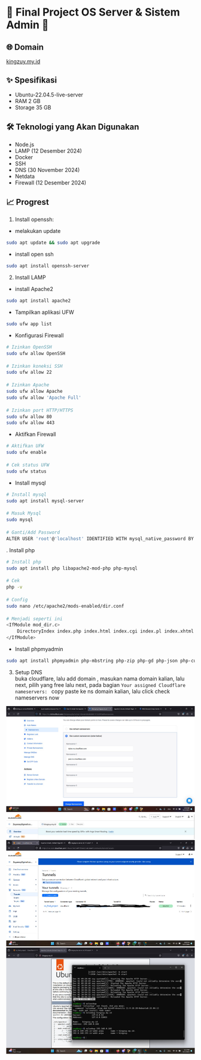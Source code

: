 # 🚀 Final Project OS Server & Sistem Admin 🚀

## 🌐 Domain
<a href="https://kingzuy.my.id" target="_blank" rel="noopener noreferrer">kingzuy.my.id</a>

## ✨ Spesifikasi
- Ubuntu-22.04.5-live-server
- RAM 2 GB
- Storage 35 GB

## 🛠 Teknologi yang Akan Digunakan
- Node.js
- LAMP (12 Desember 2024)
- Docker
- SSH
- DNS (30 November 2024)
- Netdata
- Firewall (12 Desember 2024) 

## 📈 Progrest
1. Install openssh:
- melakukan update
```bash
sudo apt update && sudo apt upgrade
```
- install open ssh
```bash
sudo apt install openssh-server
```
2. Install LAMP
- install Apache2
```bash
sudo apt install apache2
```
- Tampilkan aplikasi UFW
```bash
sudo ufw app list
```
- Konfigurasi Firewall  
```bash
# Izinkan OpenSSH
sudo ufw allow OpenSSH

# Izinkan koneksi SSH
sudo ufw allow 22

# Izinkan Apache
sudo ufw allow Apache
sudo ufw allow 'Apache Full'

# Izinkan port HTTP/HTTPS
sudo ufw allow 80
sudo ufw allow 443
```
- Aktifkan Firewall
```bash
# Aktifkan UFW
sudo ufw enable

# Cek status UFW
sudo ufw status
```
- Install mysql
```bash
# Install mysql
sudo apt install mysql-server

# Masuk Mysql
sudo mysql

# Ganti/Add Password
ALTER USER 'root'@'localhost' IDENTIFIED WITH mysql_native_password BY 'password';
```
. Install php
```bash
# Install php
sudo apt install php libapache2-mod-php php-mysql

# Cek
php -v

# Config
sudo nano /etc/apache2/mods-enabled/dir.conf

# Menjadi seperti ini
<IfModule mod_dir.c>
    DirectoryIndex index.php index.html index.cgi index.pl index.xhtml index.htm
</IfModule>
```
- Install phpmyadmin
```bash
sudo apt install phpmyadmin php-mbstring php-zip php-gd php-json php-curl
```
3. Setup DNS<br>
buka cloudflare, lalu add domain , masukan nama domain kalian, lalu next, pilih yang free lalu next, pada bagian `Your assigned Cloudflare nameservers: ` copy paste ke ns domain kalian, lalu click check nameservers now
<img src="assets/WhatsApp Image 2024-12-02 at 01.54.39_27d82b87.jpg">
<img src="assets/WhatsApp Image 2024-12-02 at 02.04.13_0f336714.jpg">
<img src="assets/WhatsApp Image 2024-12-01 at 18.35.43_b9dbcc4e.jpg">
<img src="assets/WhatsApp Image 2024-12-01 at 18.33.35_49bc85d7.jpg">
